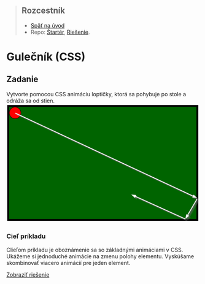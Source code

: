 <div class="hidden">

> ## Rozcestník
> - [Späť na úvod](../../README.md)
> - Repo: [Štartér](/../../tree/main/css/css-lopticka), [Riešenie](/../../tree/solution/css/css-lopticka).
</div>

# Gulečník (CSS)

## Zadanie
Vytvorte pomocou CSS animáciu loptičky, ktorá sa pohybuje po stole a odráža sa od stien.
![](images_css-lopticka/zadanie.png)

### Cieľ príkladu
Clieľom príkladu je oboznámenie sa so základnými animáciami v CSS. Ukážeme si jednoduché animácie na zmenu polohy elementu. Vyskúšame skombinovať viacero animácií pre jeden element.

<div class="hidden">

[Zobraziť riešenie](riesenie.md)
</div>